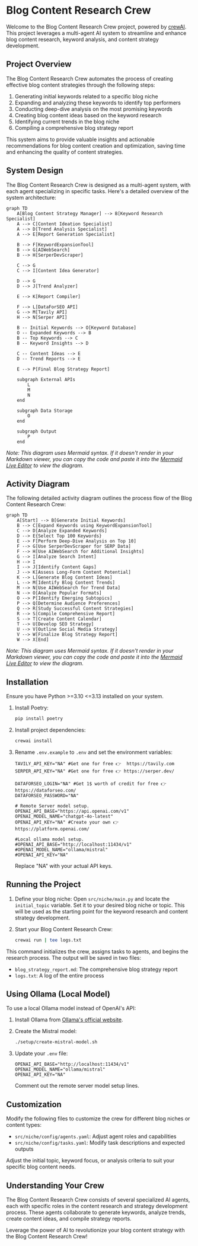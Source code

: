 # Blog Content Research Crew

Welcome to the Blog Content Research Crew project, powered by [crewAI](https://crewai.com). This project leverages a multi-agent AI system to streamline and enhance blog content research, keyword analysis, and content strategy development.

## Project Overview

The Blog Content Research Crew automates the process of creating effective blog content strategies through the following steps:

1. Generating initial keywords related to a specific blog niche
2. Expanding and analyzing these keywords to identify top performers
3. Conducting deep-dive analysis on the most promising keywords
4. Creating blog content ideas based on the keyword research
5. Identifying current trends in the blog niche
6. Compiling a comprehensive blog strategy report

This system aims to provide valuable insights and actionable recommendations for blog content creation and optimization, saving time and enhancing the quality of content strategies.

## System Design

The Blog Content Research Crew is designed as a multi-agent system, with each agent specializing in specific tasks. Here's a detailed overview of the system architecture:

```mermaid
graph TD
    A[Blog Content Strategy Manager] --> B[Keyword Research Specialist]
    A --> C[Content Ideation Specialist]
    A --> D[Trend Analysis Specialist]
    A --> E[Report Generation Specialist]
    
    B --> F[KeywordExpansionTool]
    B --> G[AIWebSearch]
    B --> H[SerperDevScraper]
    
    C --> G
    C --> I[Content Idea Generator]
    
    D --> G
    D --> J[Trend Analyzer]
    
    E --> K[Report Compiler]
    
    F --> L[DataForSEO API]
    G --> M[Tavily API]
    H --> N[Serper API]
    
    B -- Initial Keywords --> O[Keyword Database]
    O -- Expanded Keywords --> B
    B -- Top Keywords --> C
    B -- Keyword Insights --> D
    
    C -- Content Ideas --> E
    D -- Trend Reports --> E
    
    E --> P[Final Blog Strategy Report]

    subgraph External APIs
        L
        M
        N
    end

    subgraph Data Storage
        O
    end

    subgraph Output
        P
    end
```

*Note: This diagram uses Mermaid syntax. If it doesn't render in your Markdown viewer, you can copy the code and paste it into the [Mermaid Live Editor](https://mermaid-js.github.io/mermaid-live-editor/) to view the diagram.*

## Activity Diagram

The following detailed activity diagram outlines the process flow of the Blog Content Research Crew:

```mermaid
graph TD
    A[Start] --> B[Generate Initial Keywords]
    B --> C[Expand Keywords using KeywordExpansionTool]
    C --> D[Analyze Expanded Keywords]
    D --> E{Select Top 100 Keywords}
    E --> F[Perform Deep-Dive Analysis on Top 10]
    F --> G[Use SerperDevScraper for SERP Data]
    F --> H[Use AIWebSearch for Additional Insights]
    G --> I[Analyze Search Intent]
    H --> I
    I --> J[Identify Content Gaps]
    J --> K[Assess Long-Form Content Potential]
    K --> L[Generate Blog Content Ideas]
    L --> M[Identify Blog Content Trends]
    M --> N[Use AIWebSearch for Trend Data]
    N --> O[Analyze Popular Formats]
    O --> P[Identify Emerging Subtopics]
    P --> Q[Determine Audience Preferences]
    Q --> R[Study Successful Content Strategies]
    R --> S[Compile Comprehensive Report]
    S --> T[Create Content Calendar]
    T --> U[Develop SEO Strategy]
    U --> V[Outline Social Media Strategy]
    V --> W[Finalize Blog Strategy Report]
    W --> X[End]
```

*Note: This diagram uses Mermaid syntax. If it doesn't render in your Markdown viewer, you can copy the code and paste it into the [Mermaid Live Editor](https://mermaid-js.github.io/mermaid-live-editor/) to view the diagram.*

## Installation

Ensure you have Python >=3.10 <=3.13 installed on your system.

1. Install Poetry:
   ```bash
   pip install poetry
   ```

2. Install project dependencies:
   ```bash
   crewai install
   ```

3. Rename `.env.example` to `.env` and set the environment variables:

   ```
   TAVILY_API_KEY="NA" #Get one for free 👉  https://tavily.com
   SERPER_API_KEY="NA" #Get one for free 👉 https://serper.dev/

   DATAFORSEO_LOGIN="NA" #Get 1$ worth of credit for free 👉 https://dataforseo.com/
   DATAFORSEO_PASSWORD="NA"

   # Remote Server model setup.
   OPENAI_API_BASE="https://api.openai.com/v1"
   OPENAI_MODEL_NAME="chatgpt-4o-latest"
   OPENAI_API_KEY="NA" #Create your own 👉 https://platform.openai.com/

   #Local ollama model setup.
   #OPENAI_API_BASE="http://localhost:11434/v1"
   #OPENAI_MODEL_NAME="ollama/mistral"
   #OPENAI_API_KEY="NA"
   ```

   Replace "NA" with your actual API keys.

## Running the Project

1. Define your blog niche:
   Open `src/niche/main.py` and locate the `initial_topic` variable. Set it to your desired blog niche or topic. This will be used as the starting point for the keyword research and content strategy development.

2. Start your Blog Content Research Crew:
   ```bash
   crewai run | tee logs.txt
   ```

This command initializes the crew, assigns tasks to agents, and begins the research process. The output will be saved in two files:
- `blog_strategy_report.md`: The comprehensive blog strategy report
- `logs.txt`: A log of the entire process

## Using Ollama (Local Model)

To use a local Ollama model instead of OpenAI's API:

1. Install Ollama from [Ollama's official website](https://ollama.ai/).

2. Create the Mistral model:
   ```bash
   ./setup/create-mistral-model.sh
   ```

3. Update your `.env` file:
   ```
   OPENAI_API_BASE="http://localhost:11434/v1"
   OPENAI_MODEL_NAME="ollama/mistral"
   OPENAI_API_KEY="NA"
   ```

   Comment out the remote server model setup lines.

## Customization

Modify the following files to customize the crew for different blog niches or content types:
- `src/niche/config/agents.yaml`: Adjust agent roles and capabilities
- `src/niche/config/tasks.yaml`: Modify task descriptions and expected outputs

Adjust the initial topic, keyword focus, or analysis criteria to suit your specific blog content needs.

## Understanding Your Crew

The Blog Content Research Crew consists of several specialized AI agents, each with specific roles in the content research and strategy development process. These agents collaborate to generate keywords, analyze trends, create content ideas, and compile strategy reports.

Leverage the power of AI to revolutionize your blog content strategy with the Blog Content Research Crew!